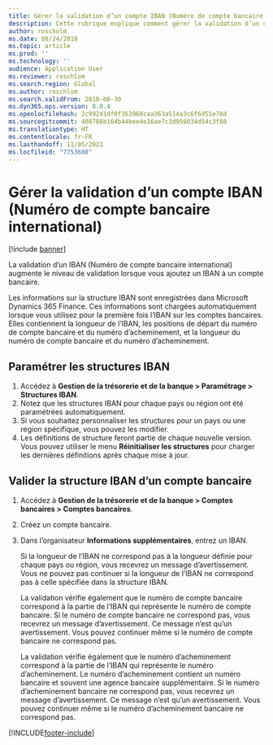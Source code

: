 ```yaml
---
title: Gérer la validation d’un compte IBAN (Numéro de compte bancaire international)
description: Cette rubrique explique comment gérer la validation d’un compte IBAN (Numéro de compte bancaire international).
author: roscholm
ms.date: 08/24/2018
ms.topic: article
ms.prod: ''
ms.technology: ''
audience: Application User
ms.reviewer: roschlom
ms.search.region: Global
ms.author: roschlom
ms.search.validFrom: 2018-08-30
ms.dyn365.ops.version: 8.0.4
ms.openlocfilehash: 2c992d1df0f363960caa363a514a3c6f6d51e78d
ms.sourcegitcommit: 408786b164b44bee4e16ae7c3d956034d54c3f80
ms.translationtype: HT
ms.contentlocale: fr-FR
ms.lasthandoff: 11/05/2021
ms.locfileid: "7753608"
---
```

# <a name="manage-international-bank-account-number-iban-account-validation"></a>Gérer la validation d’un compte IBAN (Numéro de compte bancaire international)

[!include [banner](../includes/banner.md)]

La validation d’un IBAN (Numéro de compte bancaire international) augmente le niveau de validation lorsque vous ajoutez un IBAN à un compte bancaire.

Les informations sur la structure IBAN sont enregistrées dans Microsoft Dynamics 365 Finance. Ces informations sont chargées automatiquement lorsque vous utilisez pour la première fois l’IBAN sur les comptes bancaires. Elles contiennent la longueur de l’IBAN, les positions de départ du numéro de compte bancaire et du numéro d’acheminement, et la longueur du numéro de compte bancaire et du numéro d’acheminement.

## <a name="set-up-iban-structures"></a>Paramétrer les structures IBAN

1. Accédez à **Gestion de la trésorerie et de la banque \> Paramétrage \> Structures IBAN**.
2. Notez que les structures IBAN pour chaque pays ou région ont été paramétrées automatiquement.
3. Si vous souhaitez personnaliser les structures pour un pays ou une région spécifique, vous pouvez les modifier.
4. Les définitions de structure feront partie de chaque nouvelle version. Vous pouvez utiliser le menu **Réinitialiser les structures** pour charger les dernières définitions après chaque mise à jour.

## <a name="validate-the-iban-structure-in-a-bank-account"></a>Valider la structure IBAN d’un compte bancaire

1. Accédez à **Gestion de la trésorerie et de la banque \> Comptes bancaires \> Comptes bancaires**.
2. Créez un compte bancaire.
3. Dans l’organisateur **Informations supplémentaires**, entrez un IBAN.

    Si la longueur de l’IBAN ne correspond pas à la longueur définie pour chaque pays ou région, vous recevrez un message d’avertissement. Vous ne pouvez pas continuer si la longueur de l’IBAN ne correspond pas à celle spécifiée dans la structure IBAN.

    La validation vérifie également que le numéro de compte bancaire correspond à la partie de l’IBAN qui représente le numéro de compte bancaire. Si le numéro de compte bancaire ne correspond pas, vous recevrez un message d’avertissement. Ce message n’est qu’un avertissement. Vous pouvez continuer même si le numéro de compte bancaire ne correspond pas.

    La validation vérifie également que le numéro d’acheminement correspond à la partie de l’IBAN qui représente le numéro d’acheminement. Le numéro d’acheminement contient un numéro bancaire et souvent une agence bancaire supplémentaire. Si le numéro d’acheminement bancaire ne correspond pas, vous recevrez un message d’avertissement. Ce message n’est qu’un avertissement. Vous pouvez continuer même si le numéro d’acheminement bancaire ne correspond pas.


[!INCLUDE[footer-include](../../includes/footer-banner.md)]

